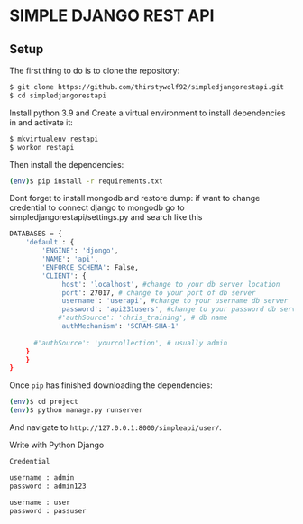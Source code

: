 # SIMPLE DJANGO REST API

## Setup

The first thing to do is to clone the repository:

```sh
$ git clone https://github.com/thirstywolf92/simpledjangorestapi.git
$ cd simpledjangorestapi
```

Install python 3.9 and Create a virtual environment to install dependencies in and activate it:

```sh
$ mkvirtualenv restapi
$ workon restapi
```

Then install the dependencies:

```sh
(env)$ pip install -r requirements.txt
```

Dont forget to install mongodb and restore dump:
if want to change credential to connect django to mongodb go to simpledjangorestapi/settings.py
and search like this

```sh
DATABASES = {
    'default': {
        'ENGINE': 'djongo',
        'NAME': 'api', 
        'ENFORCE_SCHEMA': False,
        'CLIENT': {
            'host': 'localhost', #change to your db server location
            'port': 27017, # change to your port of db server 
            'username': 'userapi', #change to your username db server 
            'password': 'api231users', #change to your password db server 
            #'authSource': 'chris_training', # db name
            'authMechanism': 'SCRAM-SHA-1'
            
      #'authSource': 'yourcollection', # usually admin
    } 
    }
}
```

Once `pip` has finished downloading the dependencies:
```sh
(env)$ cd project
(env)$ python manage.py runserver
```
And navigate to `http://127.0.0.1:8000/simpleapi/user/`.

Write with Python Django
```sh
Credential 

username : admin
password : admin123

username : user
password : passuser

```

